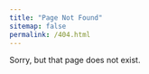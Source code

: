 ```yaml
---
title: "Page Not Found"
sitemap: false
permalink: /404.html
---
```


Sorry, but that page does not exist.
